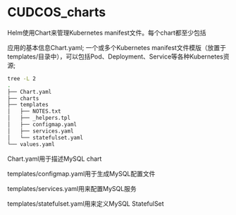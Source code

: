 # CUDCOS_charts
Helm使用Chart来管理Kubernetes manifest文件。每个chart都至少包括

应用的基本信息Chart.yaml;
一个或多个Kubernetes manifest文件模版（放置于templates/目录中），可以包括Pod、Deployment、Service等各种Kubernetes资源;
```Bash
tree -L 2
.
├── Chart.yaml
├── charts
├── templates
│   ├── NOTES.txt
│   ├── _helpers.tpl
│   ├── configmap.yaml
│   ├── services.yaml
│   └── statefulset.yaml
└── values.yaml
```
Chart.yaml用于描述MySQL chart

templates/configmap.yaml用于生成MySQL配置文件

templates/services.yaml用来配置MySQL服务

templates/statefulset.yaml用来定义MySQL StatefulSet
